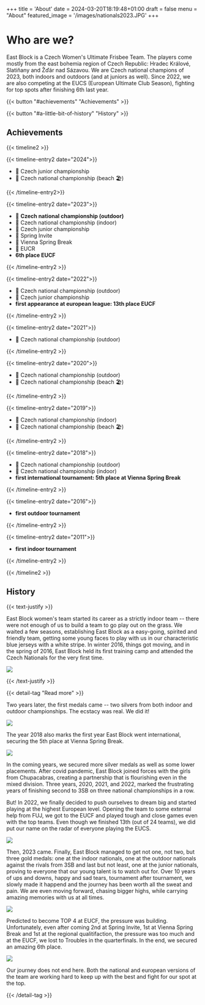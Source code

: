 +++
title = 'About'
date = 2024-03-20T18:19:48+01:00
draft = false
menu = "About"
featured_image = '/images/nationals2023.JPG'
+++

# Who are we?

East Block is a Czech Women's Ultimate Frisbee Team. The players come mostly from the east bohemia region of Czech Republic: Hradec Králové, Slatiňany and Žďár nad Sázavou. We are Czech national champions of 2023, both indoors and outdoors (and at juniors as well). Since 2022, we are also competing at the EUCS (European Ultimate Club Season), fighting for top spots after finishing 6th last year.

{{< button "#achievements" "Achievements" >}}

{{< button "#a-little-bit-of-history" "History" >}}

## Achievements

{{< timeline2 >}}

{{< timeline-entry2 date="2024">}}

- 🥇 Czech junior championship
- 🥉 Czech national championship (beach 🏖️)

{{< /timeline-entry2>}}

{{< timeline-entry2 date="2023">}}

- 🥇 **Czech national championship (outdoor)**
- 🥇 Czech national championship (indoor)
- 🥇 Czech junior championship
- 🥈 Spring Invite
- 🥇 Vienna Spring Break
- 🥇 EUCR
- **6th place EUCF**

{{< /timeline-entry2 >}}

{{< timeline-entry2 date="2022">}}

- 🥈 Czech national championship (outdoor)
- 🥇 Czech junior championship
- **first appearance at european league: 13th place EUCF**

{{< /timeline-entry2 >}}

{{< timeline-entry2 date="2021">}}

- 🥈 Czech national championship (outdoor)

{{< /timeline-entry2 >}}

{{< timeline-entry2 date="2020">}}

- 🥈 Czech national championship (outdoor)
- 🥈 Czech national championship (beach 🏖️)

{{< /timeline-entry2 >}}

{{< timeline-entry2 date="2019">}}

- 🥉 Czech national championship (indoor)
- 🥇 Czech national championship (beach 🏖️)

{{< /timeline-entry2 >}}

{{< timeline-entry2 date="2018">}}

- 🥈 Czech national championship (outdoor)
- 🥈 Czech national championship (indoor)
- **first international tournament: 5th place at Vienna Spring Break**

{{< /timeline-entry2 >}}

{{< timeline-entry2 date="2016">}}

- **first outdoor tournament**

{{< /timeline-entry2 >}}


{{< timeline-entry2 date="2011">}}

- **first indoor tournament**

{{< /timeline-entry2 >}}

{{< /timeline2 >}}

## History

{{< text-justify >}}

East Block women's team started its career as a strictly indoor team -- there were not enough of us to build a team to go play out on the grass. We waited a few seasons, establishing East Block as a easy-going, spirited and friendly team, getting some young faces to play with us in our characteristic blue jerseys with a white stripe. In winter 2016, things got moving, and in the spring of 2016, East Block held its first training camp and attended the Czech Nationals for the very first time.

![](/images/history/vbw_prvni_outdoor.jpg)

{{< /text-justify >}}

{{< detail-tag "Read more" >}}

Two years later, the first medals came -- two silvers from both indoor and outdoor championships. The ecstacy was real. We did it!

![](/images/history/mcr_indoor_2018_silver.jpeg)

The year 2018 also marks the first year East Block went international, securing the 5th place at Vienna Spring Break.

![](/images/history/spring_break_2018.jpg)

In the coming years, we secured more silver medals as well as some lower placements. After covid pandemic, East Block joined forces with the girls from Chupacabras, creating a partnership that is flourishing even in the mixed division. Three years, 2020, 2021, and 2022, marked the frustrating years of finishing second to 3SB on three national championships in a row. 

But! In 2022, we finally decided to push ourselves to dream big and started playing at the highest European level. Opening the team to some external help from FUJ, we got to the EUCF and played tough and close games even with the top teams. Even though we finished 13th (out of 24 teams), we did put our name on the radar of everyone playing the EUCS.

![](/images/eucf2023.JPG)

Then, 2023 came. Finally, East Block managed to get not one, not two, but three gold medals: one at the indoor nationals, one at the outdoor nationals against the rivals from 3SB and last but not least, one at the junior nationals, proving to everyone that our young talent is to watch out for. Over 10 years of ups and downs, happy and sad tears, tournament after tournament, we slowly made it happend and the journey has been worth all the sweat and pain. We are even moving forward, chasing bigger highs, while carrying amazing memories with us at all times.

![](/images/nationals2023.JPG)

Predicted to become TOP 4 at EUCF, the pressure was building. Unfortunately, even after coming 2nd at Spring Invite, 1st at Vienna Spring Break and 1st at the regional qualitifaction, the pressure was too much and at the EUCF, we lost to Troubles in the quarterfinals. In the end, we secured an amazing 6th place.

![](/images/history/eucf2023.png)

Our journey does not end here. Both the national and european versions of the team are working hard to keep up with the best and fight for our spot at the top.

{{< /detail-tag >}}
